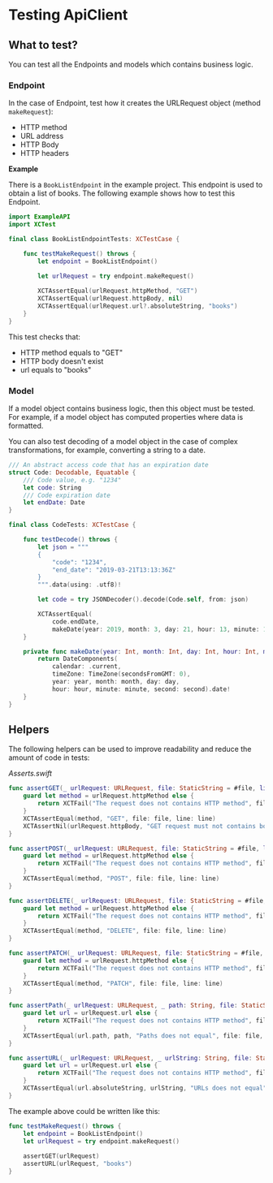 # Testing ApiClient

## What to test?
You can test all the Endpoints and models which contains business logic.

### Endpoint
In the case of Endpoint, test how it creates the URLRequest object (method `makeRequest`):
* HTTP method
* URL address
* HTTP Body
* HTTP headers

**Example**

There is a `BookListEndpoint` in the example project. This endpoint is used to obtain a list of books. The following example shows how to test this Endpoint.

```swift
import ExampleAPI
import XCTest

final class BookListEndpointTests: XCTestCase {

    func testMakeRequest() throws {
        let endpoint = BookListEndpoint()

        let urlRequest = try endpoint.makeRequest()
        
        XCTAssertEqual(urlRequest.httpMethod, "GET")
        XCTAssertEqual(urlRequest.httpBody, nil)
        XCTAssertEqual(urlRequest.url?.absoluteString, "books")
    }
}
```
This test checks that:
* HTTP method equals to "GET"
* HTTP body doesn't exist
* url equals to "books"

### Model
If a model object contains business logic, then this object must be tested. For example, if a model object has computed properties where data is formatted.

You can also test decoding of a model object in the case of complex transformations, for example, converting a string to a date.

```swift
/// An abstract access code that has an expiration date
struct Code: Decodable, Equatable {
    /// Code value, e.g. "1234"
    let code: String
    /// Code expiration date
    let endDate: Date
}

final class CodeTests: XCTestCase {

    func testDecode() throws {
        let json = """
        {
            "code": "1234",
            "end_date": "2019-03-21T13:13:36Z"
        }
        """.data(using: .utf8)!

        let code = try JSONDecoder().decode(Code.self, from: json)

        XCTAssertEqual(
            code.endDate,
            makeDate(year: 2019, month: 3, day: 21, hour: 13, minute: 13, second: 36))
    }

    private func makeDate(year: Int, month: Int, day: Int, hour: Int, minute: Int, second: Int) -> Date {
        return DateComponents(
            calendar: .current,
            timeZone: TimeZone(secondsFromGMT: 0),
            year: year, month: month, day: day,
            hour: hour, minute: minute, second: second).date!
    }
}
```

## Helpers
The following helpers can be used to improve readability and reduce the amount of code in tests:

_Asserts.swift_
```swift
func assertGET(_ urlRequest: URLRequest, file: StaticString = #file, line: UInt = #line) {
    guard let method = urlRequest.httpMethod else {
        return XCTFail("The request does not contains HTTP method", file: file, line: line)
    }
    XCTAssertEqual(method, "GET", file: file, line: line)
    XCTAssertNil(urlRequest.httpBody, "GET request must not contains body", file: file, line: line)
}

func assertPOST(_ urlRequest: URLRequest, file: StaticString = #file, line: UInt = #line) {
    guard let method = urlRequest.httpMethod else {
        return XCTFail("The request does not contains HTTP method", file: file, line: line)
    }
    XCTAssertEqual(method, "POST", file: file, line: line)
}

func assertDELETE(_ urlRequest: URLRequest, file: StaticString = #file, line: UInt = #line) {
    guard let method = urlRequest.httpMethod else {
        return XCTFail("The request does not contains HTTP method", file: file, line: line)
    }
    XCTAssertEqual(method, "DELETE", file: file, line: line)
}

func assertPATCH(_ urlRequest: URLRequest, file: StaticString = #file, line: UInt = #line) {
    guard let method = urlRequest.httpMethod else {
        return XCTFail("The request does not contains HTTP method", file: file, line: line)
    }
    XCTAssertEqual(method, "PATCH", file: file, line: line)
}

func assertPath(_ urlRequest: URLRequest, _ path: String, file: StaticString = #file, line: UInt = #line) {
    guard let url = urlRequest.url else {
        return XCTFail("The request does not contains HTTP method", file: file, line: line)
    }
    XCTAssertEqual(url.path, path, "Paths does not equal", file: file, line: line)
}

func assertURL(_ urlRequest: URLRequest, _ urlString: String, file: StaticString = #file, line: UInt = #line) {
    guard let url = urlRequest.url else {
        return XCTFail("The request does not contains HTTP method", file: file, line: line)
    }
    XCTAssertEqual(url.absoluteString, urlString, "URLs does not equal", file: file, line: line)
}
```

The example above could be written like this:
```swift
func testMakeRequest() throws {
    let endpoint = BookListEndpoint()
    let urlRequest = try endpoint.makeRequest()
    
    assertGET(urlRequest)
    assertURL(urlRequest, "books")
}
```